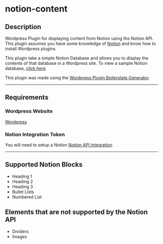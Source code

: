 # notion-content

## Description
Wordpress Plugin for displaying content from Notion using the Notion API.  This plugin assumes you have some knowledge of [Notion](https://notion.so/) and know how to install Wordpress plugins.

This plugin take a simple Notion Database and allows you to display the contents of that database in a Wordpress site.  To view a sample Notion database, [click here](https://www.notion.so/97f601fff6bd453780e3e3f81b2e2829?v=42636979d3d345b0b8ca073587384a9d).  

This plugin was made using the [Wordpress Plugin Boilerplate Generator](https://wppb.me/).

___


## Requirements

### Wordpress Website
[Wordpress](https://wordpress.org/)


### Notion Integration Token
You will need to setup a Notion 
[Notion API Integration](https://www.notion.so/my-integrations)



---

## Supported Notion Blocks
- Heading 1
- Heading 2
- Heading 3
- Bullet Lists
- Numbered List


## Elements that are not supported by the Notion API
- Dividers
- Images